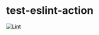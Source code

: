 # test-eslint-action

[![Lint](https://github.com/ricardosallesshopper/test-eslint-action/actions/workflows/lint.yml/badge.svg)](https://github.com/ricardosallesshopper/test-eslint-action/actions/workflows/lint.yml)
